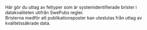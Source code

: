 Här gör du uttag av feltyper som är systemidentifierade brister i datakvaliteten utifrån SwePubs regler.  
Bristerna medför att publikationsposter kan uteslutas från uttag av kvalitetssäkrade data.

